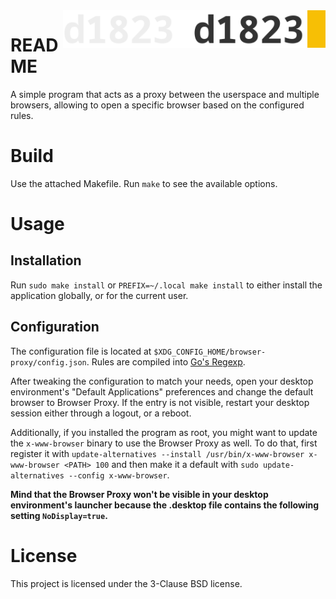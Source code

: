 <a href="https://1823.pl/#gh-light-mode-only">
  <img src="./.github/images/d1823.webp" align="right" alt="1823 logo" title="1823" height="60">
</a>

<a href="https://1823.pl/#gh-dark-mode-only">
  <img src="./.github/images/d1823-light.webp" align="right" alt="1823 logo" title="1823" height="60">
</a>

# README

A simple program that acts as a proxy between the userspace and multiple browsers, allowing to open a specific browser based on the configured rules.

# Build
Use the attached Makefile. Run `make` to see the available options.

# Usage
## Installation
Run `sudo make install` or `PREFIX=~/.local make install` to either install the application globally, or for the current user.

## Configuration
The configuration file is located at `$XDG_CONFIG_HOME/browser-proxy/config.json`. Rules are compiled into [Go's Regexp](https://pkg.go.dev/regexp).

After tweaking the configuration to match your needs, open your desktop environment's "Default Applications" preferences and change the default browser to Browser Proxy. If the entry is not visible, restart your desktop session either through a logout, or a reboot.

Additionally, if you installed the program as root, you might want to update the `x-www-browser` binary to use the Browser Proxy as well. To do that, first register it with `update-alternatives --install /usr/bin/x-www-browser x-www-browser <PATH> 100` and then make it a default with `sudo update-alternatives --config x-www-browser`.

**Mind that the Browser Proxy won't be visible in your desktop environment's launcher because the .desktop file contains the following setting `NoDisplay=true`.**

# License
This project is licensed under the 3-Clause BSD license.
